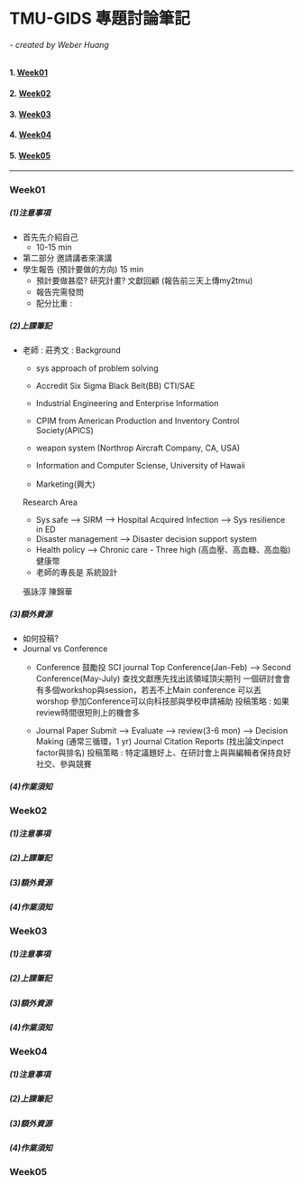 # TMU-GIDS 專題討論筆記

###### - created by Weber Huang

#### 1. [Week01](#week01)

#### 2. [Week02](#week02)

#### 3. [Week03](#week03)

#### 4. [Week04](#week04)

#### 5. [Week05](#week05)

____

### Week01

##### (1)注意事項

+ 首先先介紹自己
	+  10-15 min 
+ 第二部分 邀請講者來演講
+ 學生報告 (預計要做的方向) 15 min 
	+ 預計要做甚麼? 研究計畫? 文獻回顧 (報告前三天上傳my2tmu)  
	+ 報告完需發問 
	+ 配分比重 : 

##### (2)上課筆記

* 老師 : 
  莊秀文 : 
  Background
  * sys approach of problem solving
  	
  * Accredit Six Sigma Black Belt(BB) CTI/SAE
  	
  * Industrial Engineering and Enterprise Information
  	
  * CPIM from American Production and Inventory Control Society(APICS)
  
  * weapon system (Northrop Aircraft Company, CA, USA)
    
  * Information and Computer Sciense, University of Hawaii
    
  * Marketing(興大) 

  Research Area
  
  * Sys safe --> SIRM --> Hospital Acquired Infection --> Sys resilience in ED
  * Disaster management --> Disaster decision support system
  * Health policy --> Chronic care - Three high (高血壓、高血糖、高血脂) 健康幣
  * 老師的專長是 系統設計
  
  張詠淳
  陳錦華 

##### (3)額外資源

+ 如何投稿?
+ Journal vs Conference
	+ Conference
	鼓勵投 SCI journal 
	Top Conference(Jan-Feb) --> Second Conference(May-July)
	查找文獻應先找出該領域頂尖期刊
	一個研討會會有多個workshop與session，若丟不上Main conference 可以丟worshop
	參加Conference可以向科技部與學校申請補助
	投稿策略 : 如果review時間很短則上的機會多
	
	+ Journal Paper
	Submit --> Evaluate --> review(3-6 mon) --> Decision Making (通常三循環，1 yr)
	Journal Citation Reports (找出論文inpect factor與排名)
	投稿策略 : 特定議題好上、在研討會上與與編輯者保持良好社交、參與競賽

##### (4)作業須知



### Week02

##### (1)注意事項

##### (2)上課筆記

##### (3)額外資源

##### (4)作業須知

### Week03

##### (1)注意事項

##### (2)上課筆記

##### (3)額外資源

##### (4)作業須知

### Week04

##### (1)注意事項

##### (2)上課筆記

##### (3)額外資源

##### (4)作業須知

### Week05